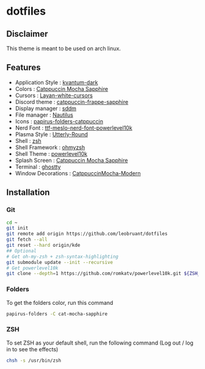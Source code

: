 # dotfiles

## Disclaimer

This theme is meant to be used on arch linux.

## Features

- Application Style : [kvantum-dark](https://github.com/catppuccin/Kvantum/tree/main/themes/catppuccin-latte-sapphire)
- Colors : [Catppuccin Mocha Sapphire](https://store.kde.org/p/1921998)
- Cursors : [Layan-white-cursors](https://aur.archlinux.org/packages/layan-cursor-theme-git)
- Discord theme : [catppuccin-frappe-sapphire](https://github.com/catppuccin/discord)
- Display manager : [sddm](https://archlinux.org/packages/extra/x86_64/sddm/)
- File manager : [Nautilus](https://archlinux.org/packages/extra/x86_64/nautilus/)
- Icons : [papirus-folders-catppuccin](https://aur.archlinux.org/packages/papirus-folders-catppuccin-git)
- Nerd Font : [ttf-meslo-nerd-font-powerlevel10k](https://aur.archlinux.org/packages/ttf-meslo-nerd-font-powerlevel10k)
- Plasma Style : [Utterly-Round](https://store.kde.org/p/1901768)
- Shell : [zsh](https://www.zsh.org/)
- Shell Framework : [ohmyzsh](zsh-theme-powerlevel10k)
- Shell Theme : [powerlevel10k](https://aur.archlinux.org/packages/zsh-theme-powerlevel10k)
- Splash Screen : [Catppuccin Mocha Sapphire](https://github.com/catppuccin/sddm)
- Terminal : [ghostty](https://archlinux.org/packages/extra/x86_64/ghostty/)
- Window Decorations : [CatppuccinMocha-Modern](https://github.com/catppuccin/kde)

## Installation

### Git

```bash
cd ~
git init
git remote add origin https://github.com/leobruant/dotfiles
git fetch --all
git reset --hard origin/kde
## Optional
# Get oh-my-zsh + zsh-syntax-highlighting
git submodule update --init --recursive
# Get powerlevel10k
git clone --depth=1 https://github.com/romkatv/powerlevel10k.git ${ZSH_CUSTOM:-$HOME/.oh-my-zsh/custom}/themes/powerlevel10k
```

### Folders

To get the folders color, run this command

```bash
papirus-folders -C cat-mocha-sapphire
```

### ZSH

To set ZSH as your default shell, run the following command (Log out / log in to see the effects)

```bash
chsh -s /usr/bin/zsh
```
